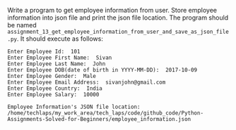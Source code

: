 Write a program to get employee information from user. Store employee information into json file and print the json file location. The program should be named `assignment_13_get_employee_information_from_user_and_save_as_json_file.py`. It should execute as follows:

```
Enter Employee Id:  101
Enter Employee First Name:  Sivan
Enter Employee Last Name:  John
Enter Employee DOB(date of birth in YYYY-MM-DD):  2017-10-09
Enter Employee Gender:  Male
Enter Employee Email Address:  sivanjohn@gmail.com
Enter Employee Country:  India
Enter Employee Salary:  10000

Employee Information's JSON file location: /home/techlaps/my_work_area/tech_laps/code/github_code/Python-Assignments-Solved-for-Beginners/employee_information.json
```